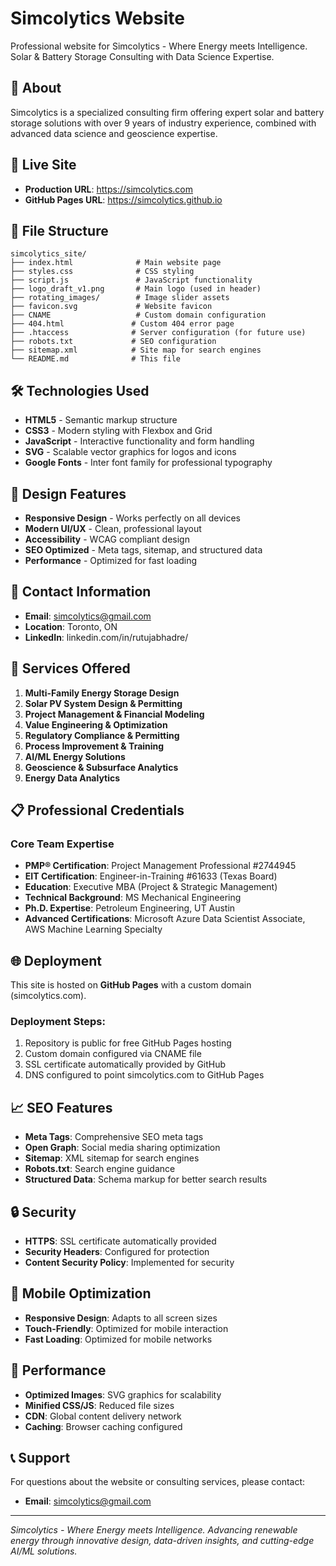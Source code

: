 # Simcolytics Website

Professional website for Simcolytics - Where Energy meets Intelligence. Solar & Battery Storage Consulting with Data Science Expertise.

## 🌟 About

Simcolytics is a specialized consulting firm offering expert solar and battery storage solutions with over 9 years of industry experience, combined with advanced data science and geoscience expertise.

## 🚀 Live Site

- **Production URL**: https://simcolytics.com
- **GitHub Pages URL**: https://simcolytics.github.io

## 📁 File Structure

```
simcolytics_site/
├── index.html              # Main website page
├── styles.css              # CSS styling
├── script.js               # JavaScript functionality
├── logo_draft_v1.png       # Main logo (used in header)
├── rotating_images/        # Image slider assets
├── favicon.svg             # Website favicon
├── CNAME                   # Custom domain configuration
├── 404.html               # Custom 404 error page
├── .htaccess              # Server configuration (for future use)
├── robots.txt             # SEO configuration
├── sitemap.xml            # Site map for search engines
└── README.md              # This file
```

## 🛠️ Technologies Used

- **HTML5** - Semantic markup structure
- **CSS3** - Modern styling with Flexbox and Grid
- **JavaScript** - Interactive functionality and form handling
- **SVG** - Scalable vector graphics for logos and icons
- **Google Fonts** - Inter font family for professional typography

## 🎨 Design Features

- **Responsive Design** - Works perfectly on all devices
- **Modern UI/UX** - Clean, professional layout
- **Accessibility** - WCAG compliant design
- **SEO Optimized** - Meta tags, sitemap, and structured data
- **Performance** - Optimized for fast loading

## 📧 Contact Information

- **Email**: simcolytics@gmail.com
- **Location**: Toronto, ON
- **LinkedIn**: linkedin.com/in/rutujabhadre/

## 🔧 Services Offered

1. **Multi-Family Energy Storage Design**
2. **Solar PV System Design & Permitting**
3. **Project Management & Financial Modeling**
4. **Value Engineering & Optimization**
5. **Regulatory Compliance & Permitting**
6. **Process Improvement & Training**
7. **AI/ML Energy Solutions**
8. **Geoscience & Subsurface Analytics**
9. **Energy Data Analytics**

## 📋 Professional Credentials

### Core Team Expertise
- **PMP® Certification**: Project Management Professional #2744945
- **EIT Certification**: Engineer-in-Training #61633 (Texas Board)
- **Education**: Executive MBA (Project & Strategic Management)
- **Technical Background**: MS Mechanical Engineering 
- **Ph.D. Expertise**: Petroleum Engineering, UT Austin
- **Advanced Certifications**: Microsoft Azure Data Scientist Associate, AWS Machine Learning Specialty


## 🌐 Deployment

This site is hosted on **GitHub Pages** with a custom domain (simcolytics.com).

### Deployment Steps:
1. Repository is public for free GitHub Pages hosting
2. Custom domain configured via CNAME file
3. SSL certificate automatically provided by GitHub
4. DNS configured to point simcolytics.com to GitHub Pages

## 📈 SEO Features

- **Meta Tags**: Comprehensive SEO meta tags
- **Open Graph**: Social media sharing optimization
- **Sitemap**: XML sitemap for search engines
- **Robots.txt**: Search engine guidance
- **Structured Data**: Schema markup for better search results

## 🔒 Security

- **HTTPS**: SSL certificate automatically provided
- **Security Headers**: Configured for protection
- **Content Security Policy**: Implemented for security

## 📱 Mobile Optimization

- **Responsive Design**: Adapts to all screen sizes
- **Touch-Friendly**: Optimized for mobile interaction
- **Fast Loading**: Optimized for mobile networks

## 🎯 Performance

- **Optimized Images**: SVG graphics for scalability
- **Minified CSS/JS**: Reduced file sizes
- **CDN**: Global content delivery network
- **Caching**: Browser caching configured

## 📞 Support

For questions about the website or consulting services, please contact:
- **Email**: simcolytics@gmail.com

---

*Simcolytics - Where Energy meets Intelligence. Advancing renewable energy through innovative design, data-driven insights, and cutting-edge AI/ML solutions.*
